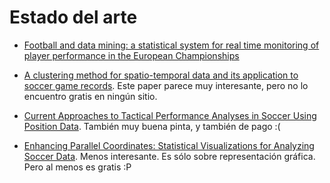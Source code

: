 # Estado del arte

- [Football and data mining: a statistical system for real time monitoring of player performance in the European Championships](https://github.com/josealber84/explorando-ideas/blob/master/deportes/inspiracion/docs/sforza_football.pdf)

- [A clustering method for spatio-temporal data and its application to soccer game records](http://link.springer.com/chapter/10.1007/11548669_63). Este paper parece muy interesante, pero no lo encuentro gratis en ningún sitio.

- [Current Approaches to Tactical Performance Analyses in Soccer Using Position Data](http://link.springer.com/article/10.1007/s40279-016-0562-5). También muy buena pinta, y también de pago :(

- [Enhancing Parallel Coordinates: Statistical Visualizations for Analyzing Soccer Data](http://docserver.ingentaconnect.com/deliver/connect/ist/24701173/v2016n1/s11.pdf?expires=1478686130&id=89127528&titleid=72010604&accname=Guest+User&checksum=44B611CABB0EC4804942BAA1B0A5A84F). Menos interesante. Es sólo sobre representación gráfica. Pero al menos es gratis :P
